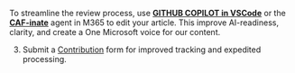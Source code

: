 To streamline the review process, use [**GITHUB COPILOT in VSCode**](https://learn.microsoft.com/en-us/help/contribute/patterns-practices-content/caf-contributions) or the [**CAF-inate**](https://m365.cloud.microsoft/chat/?titleId=T_823b84f1-27a7-03da-b436-25c35ae8c4b1) agent in M365 to edit your article. This improve AI-readiness, clarity, and create a One Microsoft voice for our content.
 
3. Submit a [Contribution](https://forms.office.com/Pages/ResponsePage.aspx?id=v4j5cvGGr0GRqy180BHbRxxUz-ZV53lLrgTaBjGRmtBUMkhJWUFPREJYUlFHNDVONUsxQ0VZOTFRTS4u) form for improved tracking and expedited processing.


